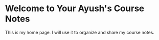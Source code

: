 # Welcome to Your Ayush's Course Notes

This is my home page. I will use it to organize and share my course notes.